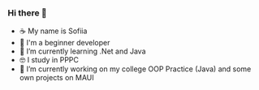 ### Hi there 👋

- ☕ My name is Sofiia
- 🍄 I'm a beginner developer
- 🌱 I’m currently learning .Net and Java
- 🤓 I study in PPPC
- 🔭 I’m currently working on my college OOP Practice (Java) and some own projects on MAUI

<!--
**JupiShy/JupiShy** is a ✨ _special_ ✨ repository because its `README.md` (this file) appears on your GitHub profile.

Here are some ideas to get you started:

- 🔭 I’m currently working on ...
- 👯 I’m looking to collaborate on ...
- 🤔 I’m looking for help with ...
- 💬 Ask me about ...
- 📫 How to reach me: ...
- 😄 Pronouns: ...
- ⚡ Fun fact: ...
-->
